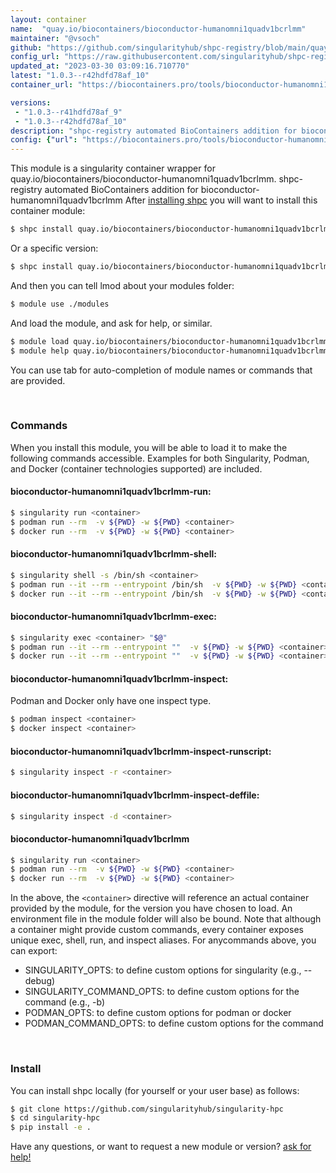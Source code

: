 ```yaml
---
layout: container
name:  "quay.io/biocontainers/bioconductor-humanomni1quadv1bcrlmm"
maintainer: "@vsoch"
github: "https://github.com/singularityhub/shpc-registry/blob/main/quay.io/biocontainers/bioconductor-humanomni1quadv1bcrlmm/container.yaml"
config_url: "https://raw.githubusercontent.com/singularityhub/shpc-registry/main/quay.io/biocontainers/bioconductor-humanomni1quadv1bcrlmm/container.yaml"
updated_at: "2023-03-30 03:09:16.710770"
latest: "1.0.3--r42hdfd78af_10"
container_url: "https://biocontainers.pro/tools/bioconductor-humanomni1quadv1bcrlmm"

versions:
 - "1.0.3--r41hdfd78af_9"
 - "1.0.3--r42hdfd78af_10"
description: "shpc-registry automated BioContainers addition for bioconductor-humanomni1quadv1bcrlmm"
config: {"url": "https://biocontainers.pro/tools/bioconductor-humanomni1quadv1bcrlmm", "maintainer": "@vsoch", "description": "shpc-registry automated BioContainers addition for bioconductor-humanomni1quadv1bcrlmm", "latest": {"1.0.3--r42hdfd78af_10": "sha256:21eddd87569efb630626a02e5148dcc327ec0869cedc33a349549e69be4e37d6"}, "tags": {"1.0.3--r41hdfd78af_9": "sha256:15c13c93e95357ceacc2f389bbdaa8bc9aa2413422525b016a9fc62519992b70", "1.0.3--r42hdfd78af_10": "sha256:21eddd87569efb630626a02e5148dcc327ec0869cedc33a349549e69be4e37d6"}, "docker": "quay.io/biocontainers/bioconductor-humanomni1quadv1bcrlmm"}
---
```


This module is a singularity container wrapper for quay.io/biocontainers/bioconductor-humanomni1quadv1bcrlmm.
shpc-registry automated BioContainers addition for bioconductor-humanomni1quadv1bcrlmm
After [installing shpc](#install) you will want to install this container module:


```bash
$ shpc install quay.io/biocontainers/bioconductor-humanomni1quadv1bcrlmm
```

Or a specific version:

```bash
$ shpc install quay.io/biocontainers/bioconductor-humanomni1quadv1bcrlmm:1.0.3--r42hdfd78af_10
```

And then you can tell lmod about your modules folder:

```bash
$ module use ./modules
```

And load the module, and ask for help, or similar.

```bash
$ module load quay.io/biocontainers/bioconductor-humanomni1quadv1bcrlmm/1.0.3--r42hdfd78af_10
$ module help quay.io/biocontainers/bioconductor-humanomni1quadv1bcrlmm/1.0.3--r42hdfd78af_10
```

You can use tab for auto-completion of module names or commands that are provided.

<br>

### Commands

When you install this module, you will be able to load it to make the following commands accessible.
Examples for both Singularity, Podman, and Docker (container technologies supported) are included.

#### bioconductor-humanomni1quadv1bcrlmm-run:

```bash
$ singularity run <container>
$ podman run --rm  -v ${PWD} -w ${PWD} <container>
$ docker run --rm  -v ${PWD} -w ${PWD} <container>
```

#### bioconductor-humanomni1quadv1bcrlmm-shell:

```bash
$ singularity shell -s /bin/sh <container>
$ podman run --it --rm --entrypoint /bin/sh  -v ${PWD} -w ${PWD} <container>
$ docker run --it --rm --entrypoint /bin/sh  -v ${PWD} -w ${PWD} <container>
```

#### bioconductor-humanomni1quadv1bcrlmm-exec:

```bash
$ singularity exec <container> "$@"
$ podman run --it --rm --entrypoint ""  -v ${PWD} -w ${PWD} <container> "$@"
$ docker run --it --rm --entrypoint ""  -v ${PWD} -w ${PWD} <container> "$@"
```

#### bioconductor-humanomni1quadv1bcrlmm-inspect:

Podman and Docker only have one inspect type.

```bash
$ podman inspect <container>
$ docker inspect <container>
```

#### bioconductor-humanomni1quadv1bcrlmm-inspect-runscript:

```bash
$ singularity inspect -r <container>
```

#### bioconductor-humanomni1quadv1bcrlmm-inspect-deffile:

```bash
$ singularity inspect -d <container>
```



#### bioconductor-humanomni1quadv1bcrlmm

```bash
$ singularity run <container>
$ podman run --rm  -v ${PWD} -w ${PWD} <container>
$ docker run --rm  -v ${PWD} -w ${PWD} <container>
```


In the above, the `<container>` directive will reference an actual container provided
by the module, for the version you have chosen to load. An environment file in the
module folder will also be bound. Note that although a container
might provide custom commands, every container exposes unique exec, shell, run, and
inspect aliases. For anycommands above, you can export:

 - SINGULARITY_OPTS: to define custom options for singularity (e.g., --debug)
 - SINGULARITY_COMMAND_OPTS: to define custom options for the command (e.g., -b)
 - PODMAN_OPTS: to define custom options for podman or docker
 - PODMAN_COMMAND_OPTS: to define custom options for the command

<br>

### Install

You can install shpc locally (for yourself or your user base) as follows:

```bash
$ git clone https://github.com/singularityhub/singularity-hpc
$ cd singularity-hpc
$ pip install -e .
```

Have any questions, or want to request a new module or version? [ask for help!](https://github.com/singularityhub/singularity-hpc/issues)
